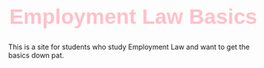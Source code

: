 <!DOCTYPE html>
<html>
    <head>
        <title>Employment Law Basics</title>
        <style>
        h1 {
	color: pink;
	font-family: Helvetica;
	font-size: 32pt;
	text-align: center;
}
</style>
    </head>
    <body>
    <h1>Employment Law Basics</h1>
    This is a site for students who study Employment Law and want to get the basics down pat.
    </body>
</html>